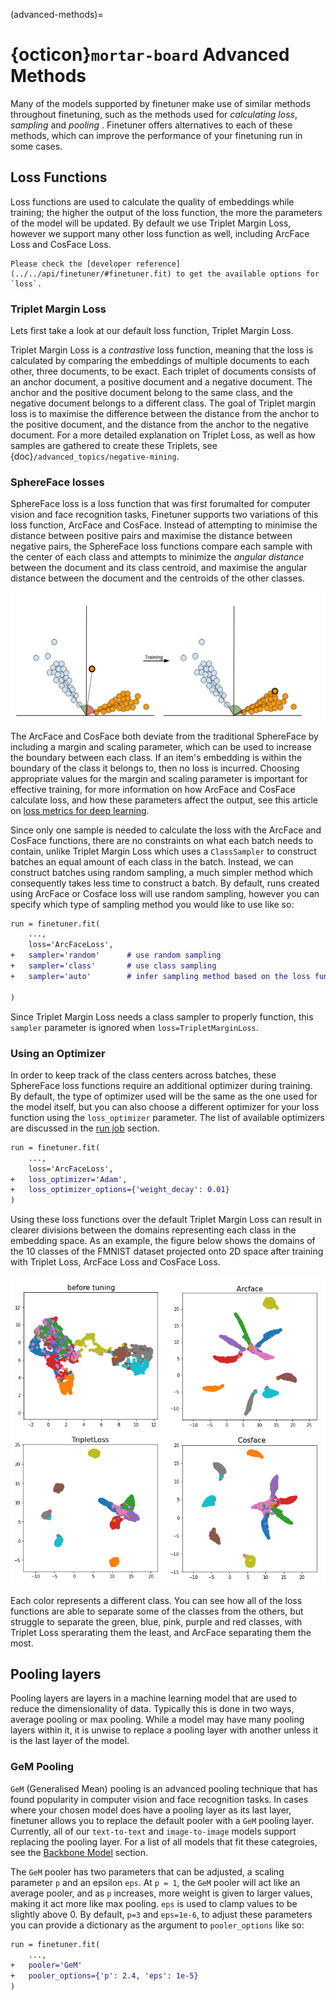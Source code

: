 (advanced-methods)=
# {octicon}`mortar-board` Advanced Methods
Many of the models supported by finetuner make use of similar methods throughout finetuning, such as the methods used for *calculating loss*, *sampling* and *pooling* . Finetuner offers alternatives to each of these methods, which can improve the performance of your finetuning run in some cases.

## Loss Functions

Loss functions are used to calculate the quality of embeddings while training; the higher the output of the loss function, the more the parameters of the model will be updated.
By default we use Triplet Margin Loss, however we support many other loss function as well, including ArcFace Loss and CosFace Loss.

```{Important}
Please check the [developer reference](../../api/finetuner/#finetuner.fit) to get the available options for `loss`.
```

### Triplet Margin Loss

Lets first take a look at our default loss function, Triplet Margin Loss.  

Triplet Margin Loss is a *contrastive* loss function, meaning that the loss is calculated by comparing the embeddings of multiple documents to each other, three documents, to be exact.
Each triplet of documents consists of an anchor document, a positive document and a negative document.
The anchor and the positive document belong to the same class, and the negative document belongs to a different class.
The goal of Triplet margin loss is to maximise the difference between the distance from the anchor to the positive document, and the distance from the anchor to the negative document.
For a more detailed explanation on Triplet Loss, as well as how samples are gathered to create these Triplets, see {doc}`/advanced_topics/negative-mining`.

### SphereFace losses

SphereFace loss is a loss function that was first forumalted for computer vision and face recognition tasks,
Finetuner supports two variations of this loss function, ArcFace and CosFace.
Instead of attempting to minimise the distance between positive pairs and maximise the distance between negative pairs, the SphereFace loss functions compare each sample with the center of each class
and attempts to minimize the *angular distance* between the document and its class centroid, and maximise the angular distance between the document and the centroids of the other classes.

![training](../imgs/SphereFace-training.png)

The ArcFace and CosFace both deviate from the traditional SphereFace by including a margin and scaling parameter, which can be used to increase the boundary between each class. If an item's embedding is within the boundary of the class it belongs to, then no loss is incurred. Choosing appropriate values for the margin and scaling parameter is important for effective training, for more information on how ArcFace and CosFace calculate loss, and how these parameters affect the output, see this article on [loss metrics for deep learning](https://hav4ik.github.io/articles/deep-metric-learning-survey#cosface).  

Since only one sample is needed to calculate the loss with the ArcFace and CosFace functions, there are no constraints on what each batch needs to contain, unlike Triplet Margin Loss
which uses a `ClassSampler` to construct batches an equal amount of each class in the batch.
Instead, we can construct batches using random sampling, a much simpler method which consequently takes less time to construct a batch.
By default, runs created using ArcFace or Cosface loss will use random sampling, however you can specify which type of sampling method you would like to use like so:

```diff
run = finetuner.fit(
    ...,
    loss='ArcFaceLoss',
+   sampler='random'      # use random sampling
+   sampler='class'       # use class sampling
+   sampler='auto'        # infer sampling method based on the loss function (default)

)
```

Since Triplet Margin Loss needs a class sampler to properly function, this `sampler` parameter is ignored when `loss=TripletMarginLoss`.

### Using an Optimizer

In order to keep track of the class centers across batches, these SphereFace loss functions require an additional optimizer during training.
By default, the type of optimizer used will be the same as the one used for the model itself, but you can also choose a different optimizer for your loss function using the `loss_optimizer` parameter.
The list of available optimizers are discussed in the [run job](../walkthrough/run-job.md) section.

```diff
run = finetuner.fit(
    ...,
    loss='ArcFaceLoss',
+   loss_optimizer='Adam',
+   loss_optimizer_options={'weight_decay': 0.01}
)
```

Using these loss functions over the default Triplet Margin Loss can result in clearer divisions between the domains representing each class in the embedding space.
As an example, the figure below shows the domains of the 10 classes of the FMNIST dataset projected onto 2D space after training with Triplet Loss, ArcFace Loss and CosFace Loss.

![distributions-loss](../imgs/distributions-loss.png)

Each color represents a different class. You can see how all of the loss functions are able to separate some of the classes from the others,
but struggle to separate the green, blue, pink, purple and red classes,
with Triplet Loss sperarating them the least, and ArcFace separating them the most.

## Pooling layers

Pooling layers are layers in a machine learning model that are used to reduce the dimensionality of data. Typically this is done in two ways, average pooling or max pooling.
While a model may have many pooling layers within it, it is unwise to replace a pooling layer with another unless it is the last layer of the model.

### GeM Pooling

`GeM` (Generalised Mean) pooling is an advanced pooling technique that has found popularity in computer vision and face recognition tasks.
In cases where your chosen model does have a pooling layer as its last layer, finetuner allows you to replace the default pooler with a `GeM` pooling layer.
Currently, all of our `text-to-text` and `image-to-image` models support replacing the pooling layer.
For a list of all models that fit these categroies, see the [Backbone Model](../walkthrough/choose-backbone.md) section.  

The `GeM` pooler has two parameters that can be adjusted, a scaling parameter `p` and an epsilon `eps`.
At `p = 1`, the `GeM` pooler will act like an average pooler, and as `p` increases, more weight is given to larger values, making it act more like max pooling.
`eps` is used to clamp values to be slightly above 0.
By default, `p=3` and `eps=1e-6`, to adjust these parameters you can provide a dictionary as the argument to `pooler_options` like so:

```diff
run = finetuner.fit(
    ...,
+   pooler='GeM'
+   pooler_options={'p': 2.4, 'eps': 1e-5}
)
```